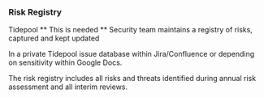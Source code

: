 ### Risk Registry

Tidepool ** This is needed ** Security team maintains a registry of risks, captured and kept updated

In a private Tidepool issue database within Jira&#x2F;Confluence or depending on sensitivity within Google Docs.

The risk registry includes all risks and threats identified during annual risk
assessment and all interim reviews.